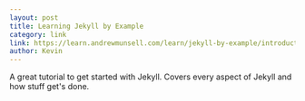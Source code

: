 ```yaml
---
layout: post
title: Learning Jekyll by Example
category: link
link: https://learn.andrewmunsell.com/learn/jekyll-by-example/introduction
author: Kevin
---
```


A great tutorial to get started with Jekyll. Covers every aspect of Jekyll and how stuff get's done.